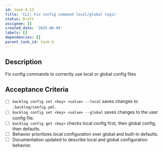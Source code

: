 ```yaml
---
id: task-4.13
title: 'CLI: Fix config command local/global logic'
status: Draft
assignee: []
created_date: '2025-06-09'
labels: []
dependencies: []
parent_task_id: task-4
---
```

## Description

Fix config commands to correctly use local or global config files

## Acceptance Criteria
- [ ] `backlog config set <key> <value> --local` saves changes to `.backlog/config.yml`.
- [ ] `backlog config set <key> <value> --global` saves changes to the user config file.
- [ ] `backlog config get <key>` checks local config first, then global config, then defaults.
- [ ] Behavior prioritizes local configuration over global and built-in defaults.
- [ ] Documentation updated to describe local and global configuration behavior.
